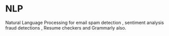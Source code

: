 # NLP
Natural Language Processing for email spam detection , sentiment analysis fraud detections , Resume checkers and Grammarly also.
